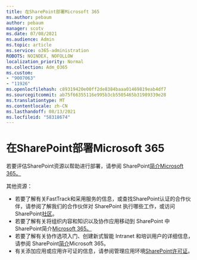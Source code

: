 ```yaml
---
title: 在SharePoint部署Microsoft 365
ms.author: pebaum
author: pebaum
manager: scotv
ms.date: 07/08/2021
ms.audience: Admin
ms.topic: article
ms.service: o365-administration
ROBOTS: NOINDEX, NOFOLLOW
localization_priority: Normal
ms.collection: Adm_O365
ms.custom:
- "9007063"
- "11926"
ms.openlocfilehash: c89319420e00ff2de8384baaa01469819eab4df7
ms.sourcegitcommit: ab75f66355116e995b3cb5505465b31989339e28
ms.translationtype: MT
ms.contentlocale: zh-CN
ms.lasthandoff: 08/13/2021
ms.locfileid: "58318674"
---
```

# <a name="deploy-sharepoint-in-microsoft-365"></a>在SharePoint部署Microsoft 365

若要评估SharePoint资源以帮助进行部署，请参阅 SharePoint[简介Microsoft 365。](https://docs.microsoft.com/sharepoint/introduction) 

其他资源： 

- 若要了解有关FastTrack和采用服务的信息，或查找SharePoint认证的合作伙伴，请参阅了解我们的合作伙伴对 SharePoint 执行[](https://docs.microsoft.com/microsoft-365/sharepoint/sharepoint-partners-sharepoint-support)哪些工作，或访问 SharePoint[社区](https://techcommunity.microsoft.com/t5/sharepoint/ct-p/SharePoint)。 
- 若要了解有关将组织内容和知识以及协作应用移动到 SharePoint 中SharePoint简介[Microsoft 365。](https://docs.microsoft.com/sharepoint/introduction#migration) 
- 若要了解有关协作选项入门、创建新式智能 Intranet 和培训用户的详细信息，请参阅 SharePoint[简介](https://docs.microsoft.com/sharepoint/introduction#collaboration)Microsoft 365。 
- 有关添加应用或应用许可证的信息，请参阅管理应用环境[SharePoint许可证](https://docs.microsoft.com/sharepoint/manage-app-licenses)。 


